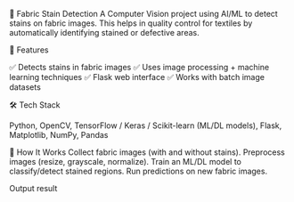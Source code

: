 🧵 Fabric Stain Detection
A Computer Vision project using AI/ML to detect stains on fabric images. This helps in quality control for textiles by automatically identifying stained or defective areas.

📌 Features


✅ Detects stains in fabric images
✅ Uses image processing + machine learning techniques
✅ Flask web interface 
✅ Works with batch image datasets


🛠️ Tech Stack


Python,
OpenCV,
TensorFlow / Keras / Scikit-learn (ML/DL models),
Flask, 
Matplotlib, NumPy, Pandas

🚀 How It Works
Collect fabric images (with and without stains).
Preprocess images (resize, grayscale, normalize).
Train an ML/DL model to classify/detect stained regions.
Run predictions on new fabric images.

Output result 
